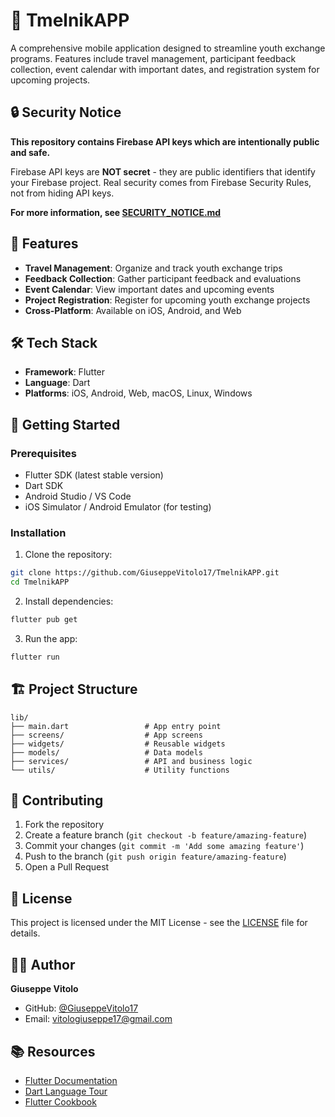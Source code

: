 # 🚀 TmelnikAPP

A comprehensive mobile application designed to streamline youth exchange programs. Features include travel management, participant feedback collection, event calendar with important dates, and registration system for upcoming projects.

## 🔒 Security Notice

**This repository contains Firebase API keys which are intentionally public and safe.**

Firebase API keys are **NOT secret** - they are public identifiers that identify your Firebase project. Real security comes from Firebase Security Rules, not from hiding API keys.

**For more information, see [SECURITY_NOTICE.md](SECURITY_NOTICE.md)**

## 🚀 Features

- **Travel Management**: Organize and track youth exchange trips
- **Feedback Collection**: Gather participant feedback and evaluations
- **Event Calendar**: View important dates and upcoming events
- **Project Registration**: Register for upcoming youth exchange projects
- **Cross-Platform**: Available on iOS, Android, and Web

## 🛠️ Tech Stack

- **Framework**: Flutter
- **Language**: Dart
- **Platforms**: iOS, Android, Web, macOS, Linux, Windows

## 📱 Getting Started

### Prerequisites

- Flutter SDK (latest stable version)
- Dart SDK
- Android Studio / VS Code
- iOS Simulator / Android Emulator (for testing)

### Installation

1. Clone the repository:
```bash
git clone https://github.com/GiuseppeVitolo17/TmelnikAPP.git
cd TmelnikAPP
```

2. Install dependencies:
```bash
flutter pub get
```

3. Run the app:
```bash
flutter run
```

## 🏗️ Project Structure

```
lib/
├── main.dart                 # App entry point
├── screens/                  # App screens
├── widgets/                  # Reusable widgets
├── models/                   # Data models
├── services/                 # API and business logic
└── utils/                    # Utility functions
```

## 🤝 Contributing

1. Fork the repository
2. Create a feature branch (`git checkout -b feature/amazing-feature`)
3. Commit your changes (`git commit -m 'Add some amazing feature'`)
4. Push to the branch (`git push origin feature/amazing-feature`)
5. Open a Pull Request

## 📄 License

This project is licensed under the MIT License - see the [LICENSE](LICENSE) file for details.

## 👨‍💻 Author

**Giuseppe Vitolo**
- GitHub: [@GiuseppeVitolo17](https://github.com/GiuseppeVitolo17)
- Email: vitologiuseppe17@gmail.com

## 📚 Resources

- [Flutter Documentation](https://docs.flutter.dev/)
- [Dart Language Tour](https://dart.dev/guides/language/language-tour)
- [Flutter Cookbook](https://docs.flutter.dev/cookbook)
